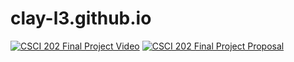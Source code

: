 # clay-l3.github.io

[![CSCI 202 Final Project Video](https://youtu.be/7iPP16HIuLw)](https://youtu.be/7iPP16HIuLw)
[![CSCI 202 Final Project Proposal](https://www.figma.com/proto/p5xxCbz6XnJZm3aOQmSB1M/CS202-Final-Project-Proposal?node-id=4-19&t=wDndD0GApVSTkWbF-1)](https://www.figma.com/proto/p5xxCbz6XnJZm3aOQmSB1M/CS202-Final-Project-Proposal?node-id=4-19&t=wDndD0GApVSTkWbF-1)
